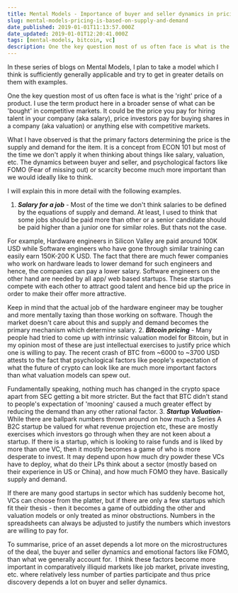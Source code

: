 ```yaml
---
title: Mental Models - Importance of buyer and seller dynamics in pricing
slug: mental-models-pricing-is-based-on-supply-and-demand
date_published: 2019-01-01T11:13:57.000Z
date_updated: 2019-01-01T12:20:41.000Z
tags: [mental-models, bitcoin, vc]
description: One the key question most of us often face is what is the 'right' price of a product. It could be the price you pay for hiring talent in your company (aka salary), price investors pay for buying shares in a company (aka valuation), etc.
---
```


In these series of blogs on Mental Models, I plan to take a model which I think is sufficiently generally applicable and try to get in greater details on them with examples.

One the key question most of us often face is what is the 'right' price of a product. I use the term product here in a broader sense of what can be 'bought' in competitive markets. It could be the price you pay for hiring talent in your company (aka salary), price investors pay for buying shares in a company (aka valuation) or anything else with competitive markets.

What I have observed is that the primary factors determining the price is the supply and demand for the item. It is a concept from ECON 101 but most of the time we don't apply it when thinking about things like salary, valuation, etc. The dynamics between buyer and seller, and psychological factors like FOMO (Fear of missing out) or scarcity become much more important than we would ideally like to think.  

I will explain this in more detail with the following examples.

1. ***Salary for a job*** - Most of the time we don't think salaries to be defined by the equations of supply and demand. At least, I used to think that some jobs should be paid more than other or a senior candidate should be paid higher than a junior one for similar roles. But thats not the case. 

For example, Hardware engineers in Silicon Valley are paid around 100K USD while Software engineers who have gone through similar training can easily earn 150K-200 K USD. The fact that there are much fewer companies who work on hardware leads to lower demand for such engineers and hence, the companies can pay a lower salary. Software engineers on the other hand are needed by all app/ web based startups. These startups compete with each other to attract good talent and hence bid up the price in order to make their offer more attractive. 

Keep in mind that the actual job of the hardware engineer may be tougher and more mentally taxing than those working on software. Though the market doesn't care about this and supply and demand becomes the primary mechanism which determine salary.
2. ***Bitcoin pricing*** - Many people had tried to come up with intrinsic valuation model for Bitcoin, but in my opinion most of these are just intellectual exercises to justify price which one is willing to pay. The recent crash of BTC from ~6000 to ~3700 USD attests to the fact that psychological factors like people's expectation of what the future of crypto can look like are much more important factors than what valuation models can spew out. 

Fundamentally speaking, nothing much has changed in the crypto space apart from SEC getting a bit more stricter. But the fact that BTC didn't stand to people's expectation of 'mooning' caused a much greater effect by reducing the demand than any other rational factor.
3. ***Startup Valuation***- While there are ballpark numbers thrown around on how much a Series A B2C startup be valued for what revenue projection etc, these are mostly exercises which investors go through when they are not keen about a startup. If there is a startup, which is looking to raise funds and is liked by more than one VC, then it mostly becomes a game of who is more desperate to invest. It may depend upon how much dry powder these VCs have to deploy, what do their LPs think about a sector (mostly based on their experience in US or China), and how much FOMO they have. Basically supply and demand. 

If there are many good startups in sector which has suddenly become hot, VCs can choose from the platter, but if there are only a few startups which fit their thesis - then it becomes a game of outbidding the other and valuation models or only treated as minor obstructions. Numbers in the spreadsheets can always be adjusted to justify the numbers which investors are willing to pay for.

To summarise, price of an asset depends a lot more on the microstructures of the deal, the buyer and seller dynamics and emotional factors like FOMO, than what we generally account for.  I think these factors become more important in comparatively illiquid markets like job market, private investing, etc. where relatively less number of parties participate and thus price discovery depends a lot on buyer and seller dynamics.
